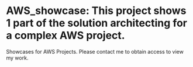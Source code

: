 # AWS_showcase: This project shows 1 part of the solution architecting for a complex AWS project.
Showcases for AWS Projects. Please contact me to obtain access to view my work.
